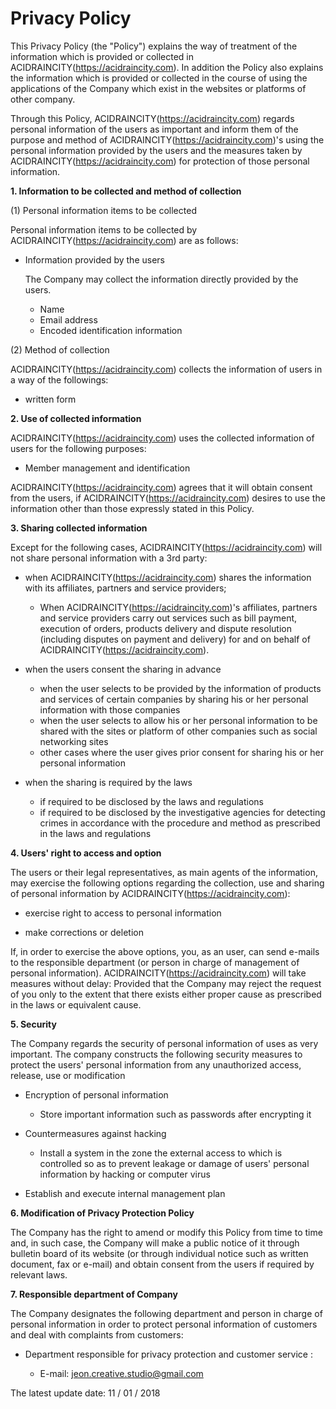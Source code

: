 # Privacy Policy



This Privacy Policy (the "Policy") explains the way of treatment of the information which is provided or collected in ACIDRAINCITY(https://acidraincity.com). In addition the Policy also explains the information which is provided or collected in the course of using the applications of the Company which exist in the websites or platforms of other company.

Through this Policy, ACIDRAINCITY(https://acidraincity.com) regards personal information of the users as important and inform them of the purpose and method of ACIDRAINCITY(https://acidraincity.com)'s using the personal information provided by the users and the measures taken by ACIDRAINCITY(https://acidraincity.com) for protection of those personal information.



**1. Information to be collected and method of collection**

(1) Personal information items to be collected

Personal information items to be collected by ACIDRAINCITY(https://acidraincity.com) are as follows:

- Information provided by the users

  The Company may collect the information directly provided by the users.

  - Name
  - Email address
  - Encoded identification information


(2) Method of collection

ACIDRAINCITY(https://acidraincity.com) collects the information of users in a way of the followings:

- written form



**2. Use of collected information**

ACIDRAINCITY(https://acidraincity.com) uses the collected information of users for the following purposes:

- Member management and identification

ACIDRAINCITY(https://acidraincity.com) agrees that it will obtain consent from the users, if ACIDRAINCITY(https://acidraincity.com) desires to use the information other than those expressly stated in this Policy.



**3. Sharing collected information**

Except for the following cases, ACIDRAINCITY(https://acidraincity.com) will not share personal information with a 3rd party:

- when ACIDRAINCITY(https://acidraincity.com) shares the information with its affiliates, partners and service providers;
  - When ACIDRAINCITY(https://acidraincity.com)'s affiliates, partners and service providers carry out services such as bill
    payment, execution of orders, products delivery and dispute resolution (including disputes on
    payment and delivery) for and on behalf of ACIDRAINCITY(https://acidraincity.com).

- when the users consent the sharing in advance
  - when the user selects to be provided by the information of products and services of certain
    companies by sharing his or her personal information with those companies
  - when the user selects to allow his or her personal information to be shared with the sites or
    platform of other companies such as social networking sites
  - other cases where the user gives prior consent for sharing his or her personal information 

- when the sharing is required by the laws
  - if required to be disclosed by the laws and regulations
  - if required to be disclosed by the investigative agencies for detecting crimes in accordance with the procedure and method as prescribed in the laws and regulations



**4. Users' right to access and option**

The users or their legal representatives, as main agents of the information, may exercise the following options regarding the collection, use and sharing of personal information by ACIDRAINCITY(https://acidraincity.com):

- exercise right to access to personal information

- make corrections or deletion

If, in order to exercise the above options, you, as an user, can send e-mails to the responsible department (or person in charge of management of personal information). ACIDRAINCITY(https://acidraincity.com) will take measures without delay: Provided that the Company may reject the request of you only to the extent that there exists either proper cause as prescribed in the laws or equivalent cause. 



**5. Security**

The Company regards the security of personal information of uses as very important. The company constructs the following security measures to protect the users' personal information from any unauthorized access, release, use or modification

- Encryption of personal information

  - Store important information such as passwords after encrypting it 
- Countermeasures against hacking
  - Install a system in the zone the external access to which is controlled so as to prevent
    leakage or damage of users' personal information by hacking or computer virus
- Establish and execute internal management plan



**6. Modification of Privacy Protection Policy**

The Company has the right to amend or modify this Policy from time to time and, in such case, the Company will make a public notice of it through bulletin board of its website (or through individual notice such as written document, fax or e-mail) and obtain consent from the users if required by relevant laws.



**7. Responsible department of Company**

The Company designates the following department and person in charge of personal information in order to protect personal information of customers and deal with complaints from customers:

- Department responsible for privacy protection and customer service :

  - E-mail: jeon.creative.studio@gmail.com



The latest update date: 11 / 01 / 2018